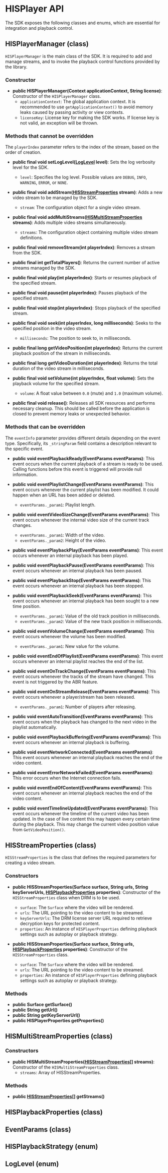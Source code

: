 # HISPlayer API
The SDK exposes the following classes and enums, which are essential for integration and playback control.

## HISPlayerManager (class)
`HISPlayerManager` is the main class of the SDK. It is required to add and manage streams, and to invoke the playback control functions provided by the library.

### Constructor

* **public HISPlayerManager(Context applicationContext, String license)**: Constructor of the `HISPlayerManager` class.
  * `applicationContext`: The global application context. It is recommended to use `getApplicationContext()` to avoid memory leaks caused by passing activity or view contexts.
  * `licenseKey`: License key for making the SDK works. If license key is not valid, an exception will be thrown.

### Methods that **cannot** be overridden
The `playerIndex` parameter refers to the index of the stream, based on the order of creation.

* **public final void setLogLevel([LogLevel](#loglevel-enum) level)**: Sets the log verbosity level for the SDK.
  * `level`: Specifies the log level. Possible values are `DEBUG`, `INFO`, `WARNING`, `ERROR`, or `NONE`.

* **public final void addStream([HISStreamProperties](#hisstreamproperties-class) stream)**: Adds a new video stream to be managed by the SDK.
  * `stream`: The configuration object for a single video stream.

* **public final void addMultiStreams([HISMultiStreamProperties](#hismultistreamproperties-class) streams)**: Adds multiple video streams simultaneously.
  * `streams`: The configuration object containing multiple video stream definitions.

* **public final void removeStream(int playerIndex)**: Removes a stream from the SDK.

* **public final int getTotalPlayers()**: Returns the current number of active streams managed by the SDK.

* **public final void play(int playerIndex)**: Starts or resumes playback of the specified stream.

* **public final void pause(int playerIndex)**: Pauses playback of the specified stream.

* **public final void stop(int playerIndex)**: Stops playback of the specified stream.

* **public final void seek(int playerIndex, long milliseconds)**: Seeks to the specified position in the video stream.
  * `milliseconds`: The position to seek to, in milliseconds.

* **public final long getVideoPosition(int playerIndex)**: Returns the current playback position of the stream in milliseconds.

* **public final long getVideoDuration(int playerIndex)**: Returns the total duration of the video stream in milliseconds.

* **public final void setVolume(int playerIndex, float volume)**: Sets the playback volume for the specified stream.
  * `volume`: A float value between `0.0` (mute) and `1.0` (maximum volume).

* **public final void release()**: Releases all SDK resources and performs necessary cleanup. This should be called before the application is closed to prevent memory leaks or unexpected behavior.

### Methods that **can** be overridden
The `eventInfo` parameter provides different details depending on the event type. Specifically, its `_stringParam` field contains a description relevant to the specific event.

* **public void eventPlaybackReady(EventParams eventParams)**: This event occurs when the current playback of a stream is ready to be used. Calling functions before this event is triggered will provide null information.
  <!--* `eventParams._param1`: Number of tracks of the playback.-->

* **public void eventPlaylistChange(EventParams eventParams)**: This event occurs whenever the current playlist has been modified. It could happen when an URL has been added or deleted.
  * `eventParams._param1`: Playlist length.

* **public void eventVideoSizeChange(EventParams eventParams)**: This event occurs whenever the internal video size of the current track changes.
  * `eventParams._param1`: Width of the video.
  * `eventParams._param2`: Height of the video.

* **public void eventPlaybackPlay(EventParams eventParams)**: This event occurs whenever an internal playback has been played.

* **public void eventPlaybackPause(EventParams eventParams)**: This event occurs whenever an internal playback has been paused.

* **public void eventPlaybackStop(EventParams eventParams)**: This event occurs whenever an internal playback has been stopped.

* **public void eventPlaybackSeek(EventParams eventParams)**: This event occurs whenever an internal playback has been sought to a new time position.
  * `eventParams._param1`: Value of the old track position in milliseconds.
  * `eventParams._param2`: Value of the new track position in milliseconds.

* **public void eventVolumeChange(EventParams eventParams)**: This event occurs whenever the volume has been modified.
  * `eventParams._param1`: New value for the volume.

* **public void eventEndOfPlaylist(EventParams eventParams)**: This event occurs whenever an internal playlist reaches the end of the list.

* **public void eventOnTrackChange(EventParams eventParams)**: This event occurs whenever the tracks of the stream have changed. This event is not triggered by the ABR feature.
  <!--* `eventParams._param1`: Number of video tracks available.-->
  <!--* `eventParams._param2`: Number of subtitles tracks available.-->
  <!--* `eventParams._param3`: Number of audio tracks available.-->

* **public void eventOnStreamRelease(EventParams eventParams)**: This event occurs whenever a player/stream has been released.
  * `eventParams._param1`: Number of players after releasing.

<!--* **public void eventTextRender(EventParams eventParams)**: This event occurs whenever a caption’s text has been generated.
  * `eventParams._param1`: The next generated caption text.-->

* **public void eventAutoTransition(EventParams eventParams)**: This event occurs when the playback has changed to the next video in the playlist automatically.

* **public void eventPlaybackBuffering(EventParams eventParams)**: This event occurs whenever an internal playback is buffering.

* **public void eventNetworkConnected(EventParams eventParams)**: This event occurs whenever an internal playback reaches the end of the video content.

* **public void eventErrorNetworkFailed(EventParams eventParams)**: This error occurs when the Internet connection fails.

* **public void eventEndOfContent(EventParams eventParams)**: This event occurs whenever an internal playback reaches the end of the video content.

* **public void eventTimelineUpdated(EventParams eventParams)**: This event occurs whenever the timeline of the current video has been updated. In the case of live content this may happen every certain time during the playback. This may change the current video position value from `GetVideoPosition()`.

## HISStreamProperties (class)
`HISStreamProperties` is the class that defines the required parameters for creating a video stream.

### Constructors

* **public HISStreamProperties(Surface surface, String urls, String keyServerUrls, [HISPlaybackProperties](#hisplaybackproperties-class) properties)**: Constructor of the `HISStreamProperties` class when DRM is to be used.
  * `surface`: The `Surface` where the video will be rendered.
  * `urls`: The URL pointing to the video content to be streamed.
  * `keyServerUrls`: The DRM license server URL required to retrieve decryption keys for protected content.
  * `properties`: An instance of `HISPlayerProperties` defining playback settings such as autoplay or playback strategy.

* **public HISStreamProperties(Surface surface, String urls, [HISPlaybackProperties](#hisplaybackproperties-class) properties)**: Constructor of the `HISStreamProperties` class.
  * `surface`: The `Surface` where the video will be rendered.
  * `urls`: The URL pointing to the video content to be streamed.
  * `properties`: An instance of `HISPlayerProperties` defining playback settings such as autoplay or playback strategy.

### Methods
* **public Surface getSurface()**
* **public String getUrl()**
* **public String getKeyServerUrl()**
* **public HISPlayerProperties getProperties()**

## HISMultiStreamProperties (class)

### Constructors

* **public HISMultiStreamProperties([HISStreamProperties](#hisstreamproperties-class)[] streams)**: Constructor of the `HISMultiStreamProperties` class.
  * `streams`: Array of HISStreamProperties.

### Methods
* **public [HISStreamProperties](#hisstreamproperties-class)[] getStreams()**

## HISPlaybackProperties (class)

## EventParams (class)

## HISPlaybackStrategy (enum)

## LogLevel (enum)
